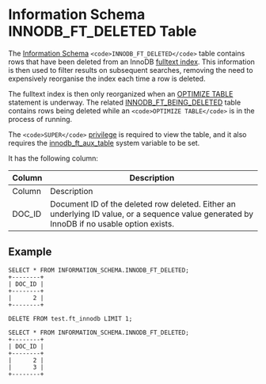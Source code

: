 
# Information Schema INNODB_FT_DELETED Table

The [Information Schema](../../../../../../../mariadb-internals/information-schema-plugins-show-and-flush-statements.md) `<code>INNODB_FT_DELETED</code>` table contains rows that have been deleted from an InnoDB [fulltext index](../../../../../../../../server-usage/replication-cluster-multi-master/optimization-and-tuning/optimization-and-indexes/full-text-indexes/README.md). This information is then used to filter results on subsequent searches, removing the need to expensively reorganise the index each time a row is deleted.


The fulltext index is then only reorganized when an [OPTIMIZE TABLE](../../../../../../../../server-usage/replication-cluster-multi-master/optimization-and-tuning/optimizing-tables/optimize-table.md) statement is underway. The related [INNODB_FT_BEING_DELETED](information-schema-innodb_ft_being_deleted-table.md) table contains rows being deleted while an `<code>OPTIMIZE TABLE</code>` is in the process of running.


The `<code>SUPER</code>` [privilege](../../../../../account-management-sql-commands/grant.md) is required to view the table, and it also requires the [innodb_ft_aux_table](../../../../../../../storage-engines/innodb/innodb-system-variables.md#innodb_ft_aux_table) system variable to be set.


It has the following column:



| Column | Description |
| --- | --- |
| Column | Description |
| DOC_ID | Document ID of the deleted row deleted. Either an underlying ID value, or a sequence value generated by InnoDB if no usable option exists. |



## Example


```
SELECT * FROM INFORMATION_SCHEMA.INNODB_FT_DELETED;
+--------+
| DOC_ID |
+--------+
|      2 |
+--------+

DELETE FROM test.ft_innodb LIMIT 1;

SELECT * FROM INFORMATION_SCHEMA.INNODB_FT_DELETED;
+--------+
| DOC_ID |
+--------+
|      2 |
|      3 |
+--------+
```
